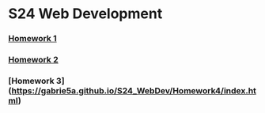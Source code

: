 # S24 Web Development
### [Homework 1](https://gabrie5a.github.io/S24_WebDev/Homework1/index.html)
### [Homework 2](https://gabrie5a.github.io/S24_WebDev/Homework2/index.html)
### [Homework 3] (https://gabrie5a.github.io/S24_WebDev/Homework4/index.html)

